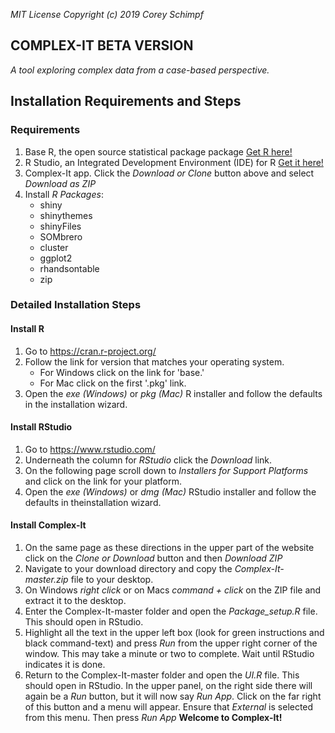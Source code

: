 *MIT License*
*Copyright (c) 2019 Corey Schimpf*
  
  ## COMPLEX-IT BETA VERSION
  *A tool exploring complex data from a case-based perspective.* 
  
  ## Installation Requirements and Steps
  
  

  ### Requirements 
  1. Base R, the open source statistical package package <a href="https://cran.r-project.org/" target="_blank">Get R here!</a>
  2. R Studio, an Integrated Development Environment (IDE) for R <a href="https://www.rstudio.com/" target="_blank">Get it here!</a>
  3. Complex-It app. Click the *Download or Clone* button above and select *Download as ZIP*
  4. Install *R Packages*:
     + shiny
     + shinythemes
     + shinyFiles
     + SOMbrero
     + cluster
     + ggplot2
     + rhandsontable
     + zip
    
    
  ### Detailed Installation Steps

  #### Install R
  1. Go to <a href="https://cran.r-project.org/" target="_blank">https://cran.r-project.org/</a>
  2. Follow the link for version that matches your operating system.
     + For Windows click on the link for 'base.'
     + For Mac click on the first '.pkg' link.
  3. Open the *exe (Windows)* or *pkg (Mac)* R installer and follow the defaults in the installation wizard.
    
  #### Install RStudio
  1. Go to <a href="https://www.rstudio.com/" target="_blank">https://www.rstudio.com/</a>
  2. Underneath the column for *RStudio* click the *Download* link.
  3. On the following page scroll down to *Installers for Support Platforms* and click on the link for your platform.
  4. Open the *exe (Windows)* or *dmg (Mac)* RStudio installer and follow the defaults in theinstallation wizard.
  
  #### Install Complex-It
  1. On the same page as these directions in the upper part of the website click on the *Clone or Download* button and then *Download  ZIP*
  2. Navigate to your download directory and copy the *Complex-It-master.zip* file to your desktop.
  3. On Windows *right click* or on Macs *command + click* on the ZIP file and extract it to the desktop.
  4. Enter the Complex-It-master folder and open the *Package_setup.R* file. This should open in RStudio.
  5. Highlight all the text in the upper left box (look for green instructions and black command-text) and press *Run* from the upper right corner of the window. This may take a minute or two to complete. Wait until RStudio indicates it is done.
  6. Return to the Complex-It-master folder and open the *UI.R* file. This should open in RStudio. In the upper panel, on the right side there will again be a *Run* button, but it will now say *Run App*. Click on the far right of this button and a menu will appear. Ensure that *External* is selected from this menu. Then press *Run App* **Welcome to Complex-It!**
  

